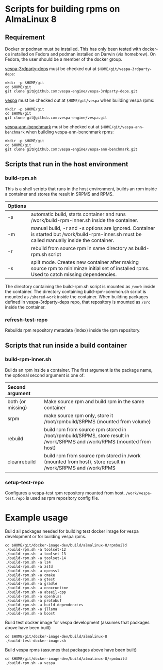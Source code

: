 <!-- Copyright Vespa.ai. Licensed under the terms of the Apache 2.0 license. See LICENSE in the project root. -->

# Scripts for building rpms on AlmaLinux 8

## Requirement

Docker or podman must be installed. This has only been tested with
docker-ce installed on Fedora and podman installed on Darwin (via homebrew).
On Fedora, the user should be a member of the docker group.

[vespa-3rdparty-deps](https://github.com/vespa-engine/vespa-3rdparty-deps) must
be checked out at `$HOME/git/vespa-3rdparty-deps`:

    mkdir -p $HOME/git
    cd $HOME/git
    git clone git@github.com:vespa-engine/vespa-3rdparty-deps.git

[vespa](https://github.com/vespa-engine/vespa) must
be checked out at `$HOME/git/vespa` when building vespa rpms:

    mkdir -p $HOME/git
    cd $HOME/git
    git clone git@github.com:vespa-engine/vespa.git

[vespa-ann-benchmark](https://github.com/vespa-engine/vespa-ann-benchmark) must
be checked out at `$HOME/git/vespa-ann-benchmark` when building vespa-ann-benchmark rpms:

    mkdir -p $HOME/git
    cd $HOME/git
    git clone git@github.com:vespa-engine/vespa-ann-benchmark.git

## Scripts that run in the host environment

### build-rpm.sh

This is a shell scripts that runs in the host environment, builds an rpm inside a container and stores the result in SRPMS and RPMS.

| Options | |
| :-- | :-- |
| -a      | automatic build, starts container and runs /work/build-rpm-inner.sh inside the container. |
| -m      | manual build, -r and -s options are ignored. Container is started but /work/build-rpm-inner.sh must be called manually inside the container. |
| -r      | rebuild from source rpm in same directory as build-rpm.sh script |
| -s      | split mode. Creates new container after making source rpm to miniminze initial set of installed rpms. Used to catch missing dependencies. |

The directory containing the build-rpm.sh script is mounted as `/work` inside
the container. The directory containing build-rpm-common.sh script is mounted as `/shared-work` inside the container. When building packages defined in vespa-3rdparty-deps repo, that repository is mounted as `/src` inside the container.

### refresh-test-repo

Rebuilds rpm repository metadata (index) inside the rpm repository.

## Scripts that run inside a build container

### build-rpm-inner.sh

Builds an rpm inside a container. The first argument is the package name, the optional second argument is one of:

| Second argument | |
| :-- | :-- |
| both (or missing) | Make source rpm and build rpm in the same container |
| srpm | make source rpm only, store it /root/rpmbuild/SRPMS (mounted from volume) |
| rebuild | build rpm from source rpm stored in /root/rpmbuild/SRPMS, store result in /work/SRPMS and /work/RPMS (mounted from host) |
| cleanrebuild | build rpm from source rpm stored in /work (mounted from host), store result in /work/SRPMS and /work/RPMS |

### setup-test-repo

Configures a vespa-test rpm repository mounted from host.
`/work/vespa-test.repo` is used as rpm repository config file.

# Example usage

Build all packages needed for building test docker image for vespa development or for building vespa rpms.

    cd $HOME/git/docker-image-dev/build/almalinux-8/rpmbuild
    ./build-rpm.sh -a toolset-12
    ./build-rpm.sh -a toolset-13
    ./build-rpm.sh -a toolset-14
    ./build-rpm.sh -a lz4
    ./build-rpm.sh -a zstd
    ./build-rpm.sh -a openssl
    ./build-rpm.sh -a cmake
    ./build-rpm.sh -a gtest
    ./build-rpm.sh -a gradle
    ./build-rpm.sh -a onnxruntime
    ./build-rpm.sh -a abseil-cpp
    ./build-rpm.sh -a openblas
    ./build-rpm.sh -a protobuf
    ./build-rpm.sh -a build-dependencies
    ./build-rpm.sh -a jllama
    ./build-rpm.sh -a boost

Build test docker image for vespa development (assumes that packages above have been built)

    cd $HOME/git/docker-image-dev/build/almalinux-8
    ./build-test-docker-image.sh

Build vespa rpms (assumes that packages above have been built)

    cd $HOME/git/docker-image-dev/build/almalinux-8/rpmbuild
    ./build-rpm.sh -a vespa
